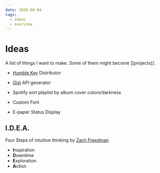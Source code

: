 ```yaml
---
date: 2020-08-04
tags:
  - ideas
  - overview
---
```


# Ideas
A list of things I want to make. Some of them might become [[projects]].

- [Humble Key](https://www.humblebundle.com/home/keys) Distributor

- [Gist](https://developer.github.com/v3/gists/) API generator

- Spotify sort playlist by album cover colors/darkness

- Custom Font

- E-paper Status Display

## I.D.E.A.
Four Steps of intuitive thinking by [Zach Freedman](https://youtu.be/6r8-o2WpoCA?t=655)

- **I**nspiration
- **D**owntime
- **E**xploration
- **A**ction
